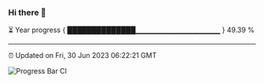 ### Hi there 👋

⏳ Year progress { ██████████████▁▁▁▁▁▁▁▁▁▁▁▁▁▁▁▁ } 49.39 %

---

⏰ Updated on Fri, 30 Jun 2023 06:22:21 GMT

![Progress Bar CI](https://github.com/liununu/liununu/workflows/Progress%20Bar%20CI/badge.svg)
